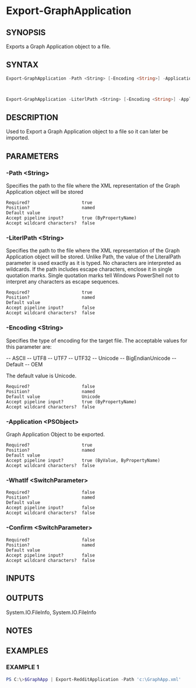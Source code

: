 ﻿# Export-GraphApplication
## SYNOPSIS
Exports a Graph Application object to a file.
## SYNTAX
```powershell
Export-GraphApplication -Path <String> [-Encoding <String>] -Application <PSObject> [-WhatIf] [-Confirm] [<CommonParameters>]



Export-GraphApplication -LiterlPath <String> [-Encoding <String>] -Application <PSObject> [-WhatIf] [-Confirm] [<CommonParameters>]
```
## DESCRIPTION
Used to Export a Graph Application object to a file so it can later be imported.
## PARAMETERS
### -Path &lt;String&gt;
Specifies the path to the file where the XML representation of the Graph Application object will be stored
```
Required?                    true
Position?                    named
Default value
Accept pipeline input?       true (ByPropertyName)
Accept wildcard characters?  false
```
### -LiterlPath &lt;String&gt;
Specifies the path to the file where the XML representation of the Graph Application object will be stored. Unlike Path, the value of the LiteralPath parameter is used exactly as it is typed. No characters are interpreted as wildcards. If the path includes escape characters, enclose it in single quotation marks. Single quotation marks tell Windows PowerShell not to interpret any characters as escape sequences.
```
Required?                    true
Position?                    named
Default value
Accept pipeline input?       false
Accept wildcard characters?  false
```
### -Encoding &lt;String&gt;
Specifies the type of encoding for the target file. The acceptable values for this parameter are:

-- ASCII
-- UTF8
-- UTF7
-- UTF32
-- Unicode
-- BigEndianUnicode
-- Default
-- OEM

The default value is Unicode.
```
Required?                    false
Position?                    named
Default value                Unicode
Accept pipeline input?       true (ByPropertyName)
Accept wildcard characters?  false
```
### -Application &lt;PSObject&gt;
Graph Application Object to be exported.
```
Required?                    true
Position?                    named
Default value
Accept pipeline input?       true (ByValue, ByPropertyName)
Accept wildcard characters?  false
```
### -WhatIf &lt;SwitchParameter&gt;

```
Required?                    false
Position?                    named
Default value
Accept pipeline input?       false
Accept wildcard characters?  false
```
### -Confirm &lt;SwitchParameter&gt;

```
Required?                    false
Position?                    named
Default value
Accept pipeline input?       false
Accept wildcard characters?  false
```
## INPUTS

## OUTPUTS
System.IO.FileInfo, System.IO.FileInfo
## NOTES

## EXAMPLES
### EXAMPLE 1
```powershell
PS C:\>$GraphApp | Export-RedditApplication -Path 'c:\GraphApp.xml'
```


